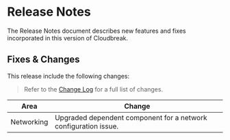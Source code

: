 # Release Notes

The Release Notes document describes new features and fixes incorporated in this version of Cloudbreak.

## Fixes & Changes

This release include the following changes:
> Refer to the [Change Log](changelog.md) for a full list of changes.

| Area | Change |
|---|---|
| Networking | Upgraded dependent component for a network configuration issue. |
